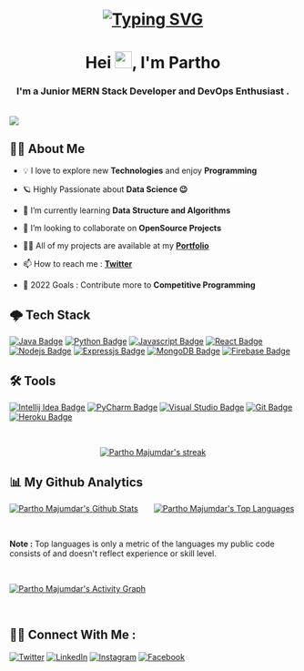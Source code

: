 <h1 align="center">

[![Typing SVG](https://readme-typing-svg.herokuapp.com?font=fira+code&color=%2336BCF7&size=27&center=true&vCenter=true&width=500&height=40&lines=Hello%2C+There!+.+.+.;Glad+to+see+you+here+%F0%9F%98%8A)](https://git.io/typing-svg)

</h1>

<h1 align="center">Hei <img src="https://emojis.slackmojis.com/emojis/images/1531849430/4246/blob-sunglasses.gif?1531849430" width="30px">, I'm Partho</h1>

<h3 align="center"> I'm a Junior <b>MERN Stack</b> Developer and <b>DevOps</b> Enthusiast .</h3> <br />
<a href="https://github.com/partho-majumdar/github-profile-views-counter"><img src="https://komarev.com/ghpvc/?username=partho-majumdar"></a>

## 🙋‍♂️ <b>About Me</b>

<!-- - 🔭 I’m currently working on ** ** -->

- 💡 I love to explore new **Technologies** and enjoy **Programming**

- 🪐 Highly Passionate about **Data Science 😉**

<!-- - 💻 Most used line of code **System.out.println()** -->

- 🌱 I’m currently learning **Data Structure and Algorithms**

- 👯 I’m looking to collaborate on **OpenSource Projects**

- 👨‍💻 All of my projects are available at my **[Portfolio](https://parthomajumdar.com)**

- 📫 How to reach me : **[Twitter](https://twitter.com/ParthoMajumdar5)**

- 🤞 2022 Goals : Contribute more to **Competitive Programming**

## 🌩️ <b>Tech Stack</b>

<p align="left">

[![Java Badge](https://img.shields.io/badge/-Java-507E9C?style=for-the-badge&labelColor=black&logo=Java&logoColor=E06C00)](#)
[![Python Badge](https://img.shields.io/badge/-Python-3776AB?style=for-the-badge&labelColor=F6F5F5&logo=python&logoColor=3776AB)](#)
[![Javascript Badge](https://img.shields.io/badge/-Javascript-F7DF1E?style=for-the-badge&labelColor=black&logo=javascript&logoColor=F7DF1E)](#)
[![React Badge](https://img.shields.io/badge/-React-61DBFB?style=for-the-badge&labelColor=black&logo=react&logoColor=61DBFB)](#)
[![Nodejs Badge](https://img.shields.io/badge/-Nodejs-3C873A?style=for-the-badge&labelColor=black&logo=node.js&logoColor=3C873A)](#)
[![Expressjs Badge](https://img.shields.io/badge/-Expressjs-000000?style=for-the-badge&labelColor=F6F5F5&logo=express&logoColor=000000)](#)
[![MongoDB Badge](https://img.shields.io/badge/-Mongodb-47A248?style=for-the-badge&labelColor=black&logo=Mongodb&logoColor=47A248)](#)
[![Firebase Badge](https://img.shields.io/badge/-Firebase-FFCA28?style=for-the-badge&labelColor=black&logo=Firebase&logoColor=FFCA28)](#)

## <b> 🛠️ Tools</b>

[![Intellij Idea Badge](https://img.shields.io/badge/-Intellij%20Idea-000000?style=for-the-badge&labelColor=F6F5F5&logo=intellijidea&logoColor=000000)](#)
[![PyCharm Badge](https://img.shields.io/badge/-PyCharm-000000?style=for-the-badge&labelColor=F6F5F5&logo=pycharm&logoColor=000000)](#)
[![Visual Studio Badge](https://img.shields.io/badge/-Visual%20Studio-007ACC?style=for-the-badge&labelColor=black&logo=visualstudio&logoColor=007ACC)](#)
[![Git Badge](https://img.shields.io/badge/-Git-F05032?style=for-the-badge&labelColor=black&logo=git&logoColor=F05032)](#)
[![Heroku Badge](https://img.shields.io/badge/-Heroku-430098?style=for-the-badge&labelColor=black&logo=Heroku&logoColor=430098)](#)

</p>

<br/>

<p align="center">
    <a href="https://github.com/partho-majumdar/github-readme-streak-stats">
        <img title="🔥 Get streak stats for your profile at git.io/streak-stats" alt="Partho Majumdar's streak" src="https://github-readme-streak-stats.herokuapp.com/?user=partho-majumdar&theme=black-ice&hide_border=true&stroke=0000&background=060A0CD0"/>
    </a>
</p>

## 📊 <b>My Github Analytics</b>

<a href="https://github.com/partho-majumdar/github-readme-stats"><img alt="Partho Majumdar's Github Stats" src="https://github-readme-stats.vercel.app/api?username=partho-majumdar&show_icons=true&count_private=true&theme=react&hide_border=true&bg_color=0D1117" /></a> &nbsp; &nbsp; &nbsp;
<a href="https://github.com/partho-majumdar/github-readme-stats"><img alt="Partho Majumdar's Top Languages" src="https://github-readme-stats.vercel.app/api/top-langs/?username=partho-majumdar&langs_count=8&count_private=true&layout=compact&theme=react&hide_border=true&bg_color=0D1117" /></a>

<br/>

<b>Note :</b> Top languages is only a metric of the languages my public code consists of and doesn't reflect experience or skill level.

<br/>

<a href="https://github.com/partho-majumdar/github-readme-activity-graph"><img alt="Partho Majumdar's Activity Graph" src="https://activity-graph.herokuapp.com/graph?username=partho-majumdar&bg_color=0D1117&color=5BCDEC&line=5BCDEC&point=FFFFFF&hide_border=true" /></a>

<br/>

## <b>🤝🤝 Connect With Me :</b>

<p align="left">

<!-- [![Twitter Badge](https://img.shields.io/badge/-@ParthoMajumdar5-1ca0f1?style=flat&labelColor=1ca0f1&logo=twitter&logoColor=white)](https://twitter.com/ParthoMajumdar5)
[![Linkedin Badge](https://img.shields.io/badge/-Partho%20Majumdar-0A66C2?style=flat&labelColor=0A66C2&logo=linkedin&logoColor=white)](https://www.linkedin.com/in/partho-majumdar-7a0504216/)
[![Instagram Badge](https://img.shields.io/badge/-@ig__parth05-E4405F?style=flat&labelColor=E4405F&logo=instagram&logoColor=white)](https://www.instagram.com/ig_parth05/)
[![Facebook Badge](https://img.shields.io/badge/-Partho%20Majumdar-1877F2?style=flat&labelColor=1877F2&logo=facebook&logoColor=white)](https://www.facebook.com/partho.protim.9047) -->

[![Twitter](https://img.shields.io/badge/-Twitter-090909?style=for-the-badge&logo=Twitter&logoColor=1C9DEB)](https://twitter.com/ParthoMajumdar5)
[![LinkedIn](https://img.shields.io/badge/-LinkedIn-090909?style=for-the-badge&logo=linkedin&logoColor=007BB6)](https://www.linkedin.com/in/partho-majumdar-7a0504216)
[![Instagram](https://img.shields.io/badge/-Instagram-090909?style=for-the-badge&logo=instagram&logoColor=B4068E)](https://www.instagram.com/ig.partho/)
[![Facebook](https://img.shields.io/badge/-Facebook-090909?style=for-the-badge&logo=Facebook&logoColor=1195F5)](https://www.facebook.com/partho.protim.9047)

</p>